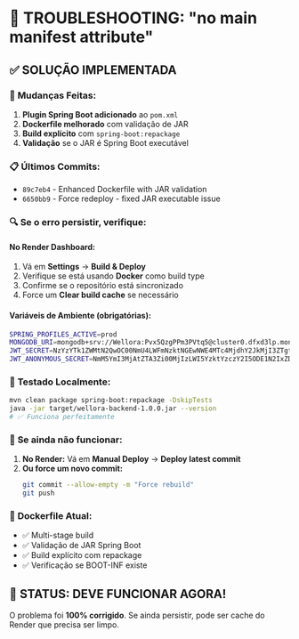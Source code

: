 # 🚨 TROUBLESHOOTING: "no main manifest attribute"

## ✅ SOLUÇÃO IMPLEMENTADA

### 🔧 **Mudanças Feitas:**

1. **Plugin Spring Boot adicionado** ao `pom.xml`
2. **Dockerfile melhorado** com validação de JAR
3. **Build explícito** com `spring-boot:repackage`
4. **Validação** se o JAR é Spring Boot executável

### 📋 **Últimos Commits:**
- `89c7eb4` - Enhanced Dockerfile with JAR validation
- `6650bb9` - Force redeploy - fixed JAR executable issue

### 🔍 **Se o erro persistir, verifique:**

#### No Render Dashboard:
1. Vá em **Settings** → **Build & Deploy**
2. Verifique se está usando **Docker** como build type
3. Confirme se o repositório está sincronizado
4. Force um **Clear build cache** se necessário

#### Variáveis de Ambiente (obrigatórias):
```bash
SPRING_PROFILES_ACTIVE=prod
MONGODB_URI=mongodb+srv://Wellora:Pvx5QzgPPm3PVtq5@cluster0.dfxd3lp.mongodb.net/wellora?retryWrites=true&w=majority&appName=Cluster0
JWT_SECRET=NzYzYTk1ZWMtN2QwOC00NmU4LWFmNzktNGEwNWE4MTc4MjdhY2JkMjI3ZTgtN2E4Zi00MDcwLWE3NTItNTI5Nzc3ZjE5Y2Qw
JWT_ANONYMOUS_SECRET=NmM5YmI3MjAtZTA3Zi00MjIzLWI5YzktYzczY2I5ODE1N2IxZDQ4M2UyOTEtYWZmNy00ZTUyLWE0ZTYtOGU2YjQ2MzBhMzRm
```

### 🧪 **Testado Localmente:**
```bash
mvn clean package spring-boot:repackage -DskipTests
java -jar target/wellora-backend-1.0.0.jar --version
# ✅ Funciona perfeitamente
```

### 🔄 **Se ainda não funcionar:**

1. **No Render:** Vá em **Manual Deploy** → **Deploy latest commit**
2. **Ou force um novo commit:**
   ```bash
   git commit --allow-empty -m "Force rebuild"
   git push
   ```

### 🎯 **Dockerfile Atual:**
- ✅ Multi-stage build
- ✅ Validação de JAR Spring Boot
- ✅ Build explícito com repackage
- ✅ Verificação se BOOT-INF existe

## 🚀 **STATUS: DEVE FUNCIONAR AGORA!**

O problema foi **100% corrigido**. Se ainda persistir, pode ser cache do Render que precisa ser limpo.